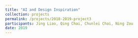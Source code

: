 ```yaml
---
title: "AI and Design Inspiration"
collection: projects
permalink: /projects/2018-2019-project3
participants: Jing Liao, Qing Chai, Chunlei Chai, Ning Zou
date: 2019
---
```

